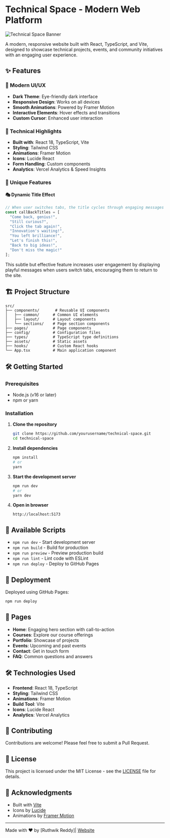 # Technical Space - Modern Web Platform

![Technical Space Banner](https://via.placeholder.com/1200x400/000000/ffffff?text=Technical+Space)

A modern, responsive website built with React, TypeScript, and Vite, designed to showcase technical projects, events, and community initiatives with an engaging user experience.

## ✨ Features

### 🎨 Modern UI/UX
- **Dark Theme**: Eye-friendly dark interface
- **Responsive Design**: Works on all devices
- **Smooth Animations**: Powered by Framer Motion
- **Interactive Elements**: Hover effects and transitions
- **Custom Cursor**: Enhanced user interaction

### 🚀 Technical Highlights
- **Built with**: React 18, TypeScript, Vite
- **Styling**: Tailwind CSS
- **Animations**: Framer Motion
- **Icons**: Lucide React
- **Form Handling**: Custom components
- **Analytics**: Vercel Analytics & Speed Insights

### 🌟 Unique Features

#### 🎭 Dynamic Title Effect
```javascript
// When user switches tabs, the title cycles through engaging messages
const callBackTitles = [
  "Come back, genius!",
  "Still curious?",
  "Click the tab again!",
  "Innovation's waiting!",
  "You left brilliance!",
  "Let's finish this!",
  "Back to big ideas!",
  "Don't miss the magic!"
];
```
This subtle but effective feature increases user engagement by displaying playful messages when users switch tabs, encouraging them to return to the site.

## 🏗️ Project Structure

```
src/
├── components/       # Reusable UI components
│   ├── common/      # Common UI elements
│   ├── layout/      # Layout components
│   └── sections/    # Page section components
├── pages/           # Page components
├── config/          # Configuration files
├── types/           # TypeScript type definitions
├── assets/          # Static assets
├── hooks/           # Custom React hooks
└── App.tsx          # Main application component
```

## 🛠️ Getting Started

### Prerequisites
- Node.js (v16 or later)
- npm or yarn

### Installation

1. **Clone the repository**
   ```bash
   git clone https://github.com/yourusername/technical-space.git
   cd technical-space
   ```

2. **Install dependencies**
   ```bash
   npm install
   # or
   yarn
   ```

3. **Start the development server**
   ```bash
   npm run dev
   # or
   yarn dev
   ```

4. **Open in browser**
   ```
   http://localhost:5173
   ```

## 🚀 Available Scripts

- `npm run dev` - Start development server
- `npm run build` - Build for production
- `npm run preview` - Preview production build
- `npm run lint` - Lint code with ESLint
- `npm run deploy` - Deploy to GitHub Pages

## 🚀 Deployment

Deployed using GitHub Pages:
```bash
npm run deploy
```

## 📄 Pages

- **Home**: Engaging hero section with call-to-action
- **Courses**: Explore our course offerings
- **Portfolio**: Showcase of projects
- **Events**: Upcoming and past events
- **Contact**: Get in touch form
- **FAQ**: Common questions and answers

## 🛠️ Technologies Used

- **Frontend**: React 18, TypeScript
- **Styling**: Tailwind CSS
- **Animations**: Framer Motion
- **Build Tool**: Vite
- **Icons**: Lucide React
- **Analytics**: Vercel Analytics

## 🤝 Contributing

Contributions are welcome! Please feel free to submit a Pull Request.

## 📝 License

This project is licensed under the MIT License - see the [LICENSE](LICENSE) file for details.

## 🙏 Acknowledgments

- Built with [Vite](https://vitejs.dev/)
- Icons by [Lucide](https://lucide.dev/)
- Animations by [Framer Motion](https://www.framer.com/motion/)

---

Made with ❤️ by [Ruthwik Reddy]| [Website](https://ruthwikreddy.xyz)
